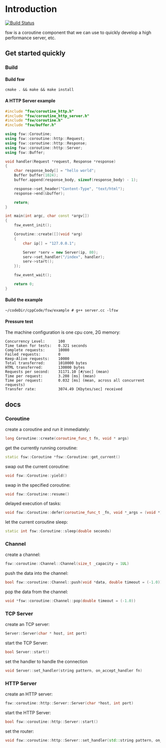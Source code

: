 # Introduction

[![Build Status](https://travis-ci.org/fswo/fsw.svg?branch=dev)](https://travis-ci.org/fswo/fsw)

fsw is a coroutine component that we can use to quickly develop a high performance server, etc.

## Get started quickly

### Build

#### Build fsw

```shell
cmake . && make && make install
```

#### A HTTP Server example

```cpp
#include "fsw/coroutine_http.h"
#include "fsw/coroutine_http_server.h"
#include "fsw/coroutine.h"
#include "fsw/buffer.h"

using fsw::Coroutine;
using fsw::coroutine::http::Request;
using fsw::coroutine::http::Response;
using fsw::coroutine::http::Server;
using fsw::Buffer;

void handler(Request *request, Response *response)
{
    char response_body[] = "hello world";
    Buffer buffer(1024);
    buffer.append(response_body, sizeof(response_body) - 1);

    response->set_header("Content-Type", "text/html");
    response->end(&buffer);

    return;
}

int main(int argc, char const *argv[])
{
    fsw_event_init();

    Coroutine::create([](void *arg)
    {
        char ip[] = "127.0.0.1";

        Server *serv = new Server(ip, 80);
        serv->set_handler("/index", handler);
        serv->start();
    });

    fsw_event_wait();

    return 0;
}
```

#### Build the example

```shell
~/codeDir/cppCode/fsw/example # g++ server.cc -lfsw
```

#### Pressure test

The machine configuration is one cpu core, 2G memory:

```shell
Concurrency Level:      100
Time taken for tests:   0.321 seconds
Complete requests:      10000
Failed requests:        0
Keep-Alive requests:    10000
Total transferred:      1010000 bytes
HTML transferred:       130000 bytes
Requests per second:    31171.10 [#/sec] (mean)
Time per request:       3.208 [ms] (mean)
Time per request:       0.032 [ms] (mean, across all concurrent requests)
Transfer rate:          3074.49 [Kbytes/sec] received
```

## docs

### Coroutine

create a coroutine and run it immediately:

```cpp
long Coroutine::create(coroutine_func_t fn, void * args)
```

get the currently running coroutine:

```cpp
static fsw::Coroutine *fsw::Coroutine::get_current()
```

swap out the current coroutine:

```cpp
void fsw::Coroutine::yield()
```

swap in the specified coroutine:

```cpp
void fsw::Coroutine::resume()
```

delayed execution of tasks:

```cpp
void fsw::Coroutine::defer(coroutine_func_t _fn, void *_args = (void *)nullptr)
```

let the current coroutine sleep:

```cpp
static int fsw::Coroutine::sleep(double seconds)
```

### Channel

create a channel:

```cpp
fsw::coroutine::Channel::Channel(size_t _capacity = 1UL)
```

push the data into the channel:

```cpp
bool fsw::coroutine::Channel::push(void *data, double timeout = (-1.0))
```

pop the data from the channel:

```cpp
void *fsw::coroutine::Channel::pop(double timeout = (-1.0))
```

### TCP Server

create an TCP server:

```cpp
Server::Server(char * host, int port)
```

start the TCP Server:

```cpp
bool Server::start()
```

set the handler to handle the connection

```cpp
void Server::set_handler(string pattern, on_accept_handler fn)
```

### HTTP Server

create an HTTP server:

```cpp
fsw::coroutine::http::Server::Server(char *host, int port)
```

start the HTTP Server:

```cpp
bool fsw::coroutine::http::Server::start()
```

set the router:

```cpp
void fsw::coroutine::http::Server::set_handler(std::string pattern, on_accept_handler fn)
```
